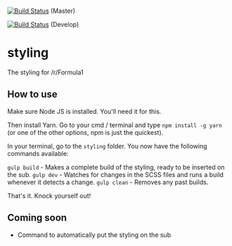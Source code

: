 [![Build Status](https://travis-ci.org/RedditFormula1/styling.svg?branch=master)](https://travis-ci.org/RedditFormula1/styling) (Master)

[![Build Status](https://travis-ci.org/RedditFormula1/styling.svg?branch=develop)](https://travis-ci.org/RedditFormula1/styling) (Develop)

# styling
The styling for /r/Formula1

## How to use

Make sure Node JS is installed. You'll need it for this.

Then install Yarn. Go to your cmd / terminal and type `npm install -g yarn` (or one of the other options, npm is just the quickest).

In your terminal, go to the `styling` folder. You now have the following commands available:

`gulp build` - Makes a complete build of the styling, ready to be inserted on the sub.
`gulp dev` - Watches for changes in the SCSS files and runs a build whenever it detects a change.
`gulp clean` - Removes any past builds.

That's it. Knock yourself out!

## Coming soon

- Command to automatically put the styling on the sub
